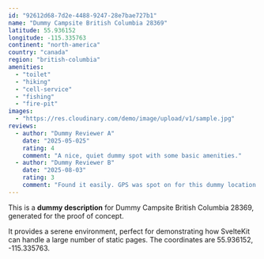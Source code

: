 ```yaml
---
id: "92612d68-7d2e-4488-9247-28e7bae727b1"
name: "Dummy Campsite British Columbia 28369"
latitude: 55.936152
longitude: -115.335763
continent: "north-america"
country: "canada"
region: "british-columbia"
amenities:
  - "toilet"
  - "hiking"
  - "cell-service"
  - "fishing"
  - "fire-pit"
images:
  - "https://res.cloudinary.com/demo/image/upload/v1/sample.jpg"
reviews:
  - author: "Dummy Reviewer A"
    date: "2025-05-025"
    rating: 4
    comment: "A nice, quiet dummy spot with some basic amenities."
  - author: "Dummy Reviewer B"
    date: "2025-08-03"
    rating: 3
    comment: "Found it easily. GPS was spot on for this dummy location."
---
```


This is a **dummy description** for Dummy Campsite British Columbia 28369, generated for the proof of concept.

It provides a serene environment, perfect for demonstrating how SvelteKit can handle a large number of static pages. The coordinates are 55.936152, -115.335763.
